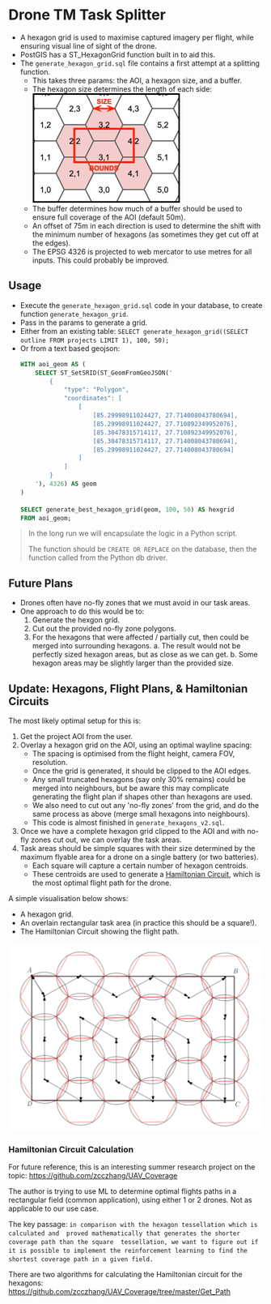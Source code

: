 # Drone TM Task Splitter

- A hexagon grid is used to maximise captured imagery per flight,
  while ensuring visual line of sight of the drone.
- PostGIS has a ST_HexagonGrid function built in to aid this.
- The `generate_hexagon_grid.sql` file contains a first attempt at a splitting function.
  - This takes three params: the AOI, a hexagon size, and a buffer.
  - The hexagon size determines the length of each side:
    ![hexagon size](./hexagon_size.png)
  - The buffer determines how much of a buffer should be used to ensure full 
    coverage of the AOI (default 50m).
  - An offset of 75m in each direction is used to determine the shift with the
    minimum number of hexagons (as sometimes they get cut off at the edges).
  - The EPSG 4326 is projected to web mercator to use metres for all inputs.
    This could probably be improved.

## Usage

- Execute the `generate_hexagon_grid.sql` code in your database, to create function
  `generate_hexagon_grid`.
- Pass in the params to generate a grid.
- Either from an existing table:
  `SELECT generate_hexagon_grid((SELECT outline FROM projects LIMIT 1), 100, 50);`
- Or from a text based geojson:
    ```sql
    WITH aoi_geom AS (
        SELECT ST_SetSRID(ST_GeomFromGeoJSON('
            {
                "type": "Polygon",
                "coordinates": [
                    [
                        [85.29998911024427, 27.714008043780694],
                        [85.29998911024427, 27.710892349952076],
                        [85.30478315714117, 27.710892349952076],
                        [85.30478315714117, 27.714008043780694],
                        [85.29998911024427, 27.714008043780694]
                    ]
                ]
            }
        '), 4326) AS geom
    )

    SELECT generate_best_hexagon_grid(geom, 100, 50) AS hexgrid
    FROM aoi_geom;
    ```

> In the long run we will encapsulate the logic in a Python script.
>
> The function should be `CREATE OR REPLACE` on the database, then
> the function called from the Python db driver.

## Future Plans

- Drones often have no-fly zones that we must avoid in our task areas.
- One approach to do this would be to:
  1. Generate the hexgon grid.
  2. Cut out the provided no-fly zone polygons.
  3. For the hexagons that were affected / partially cut, then could be merged
     into surrounding hexagons.
    a. The result would not be perfectly sized hexagon areas, but as close as we can get.
    b. Some hexagon areas may be slightly larger than the provided size.
  
## Update: Hexagons, Flight Plans, & Hamiltonian Circuits

The most likely optimal setup for this is:

1. Get the project AOI from the user.
2. Overlay a hexagon grid on the AOI, using an optimal wayline spacing:
    - The spacing is optimised from the flight height, camera FOV, resolution.
    - Once the grid is generated, it should be clipped to the AOI edges.
    - Any small truncated hexagons (say only 30% remains) could be merged into neighbours,
      but be aware this may complicate generating the flight plan if shapes other than
      hexagons are used.
    - We also need to cut out any 'no-fly zones' from the grid, and do the same process
      as above (merge small hexagons into neighbours).
    - This code is almost finished in `generate_hexagons_v2.sql`.
3. Once we have a complete hexagon grid clipped to the AOI and with no-fly zones cut out,
  we can overlay the task areas.
4. Task areas should be simple squares with their size determined by the maximum flyable
  area for a drone on a single battery (or two batteries).
    - Each square will capture a certain number of hexagon centroids.
    - These centroids are used to generate a 
      [Hamiltonian Circuit](https://en.wikipedia.org/wiki/Hamiltonian_path), which is the
      most optimal flight path for the drone.

A simple visualisation below shows:
  - A hexagon grid.
  - An overlain rectangular task area (in practice this should be a square!).
  - The Hamiltonian Circuit showing the flight path.

![hexagon size](./hexagon_grid.png)

### Hamiltonian Circuit Calculation

For future reference, this is an interesting summer research project on the topic:
https://github.com/zcczhang/UAV_Coverage

The author is trying to use ML to determine optimal flights paths in a rectangular 
field (common application), using either 1 or 2 drones. Not as applicable to our 
use case.

The key passage: `in comparison with the hexagon tessellation which is calculated and 
proved mathematically that generates the shorter coverage path than the square 
tessellation, we want to figure out if it is possible to implement the reinforcement
learning to find the shortest coverage path in a given field.`

There are two algorithms for calculating the Hamiltonian circuit for the hexagons:
https://github.com/zcczhang/UAV_Coverage/tree/master/Get_Path
